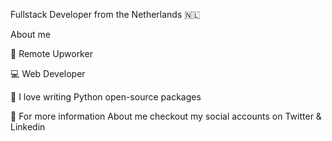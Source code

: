 
Fullstack Developer from the Netherlands 🇳🇱 

About me

💼 Remote Upworker 

💻 Web Developer
  
💬 I love writing Python open-source packages

💬 For more information About me checkout my social accounts on Twitter & Linkedin 


